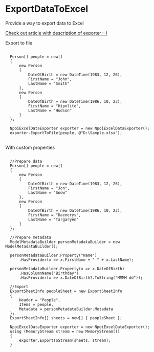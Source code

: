 # ExportDataToExcel
Provide a way to export data to Excel

<a href="https://pronetcs.blogspot.com/2020/04/export-data-to-excelin-c-hello.html">Check out article with description of exporter :-)</a>

Export to file
<pre>
<code>
  Person[] people = new[]
  {
      new Person
      {
          DateOfBirth = new DateTime(1983, 12, 26),
          FirstName = "John",
          LastName = "Smith"
      },
      new Person
      {
          DateOfBirth = new DateTime(1986, 10, 23),
          FirstName = "Hipolito",
          LastName = "Hudson"
      }
  };

  NpoiExcelDataExporter exporter = new NpoiExcelDataExporter();
  exporter.ExportToFile(people, @"D:\Sample.xlsx");
</code>
</pre>

With custom properties
<pre>
<code>
  //Prepare data
  Person[] people = new[]
  {
      new Person
      {
          DateOfBirth = new DateTime(1983, 12, 26),
          FirstName = "Jon",
          LastName = "Snow"
      },
      new Person
      {
          DateOfBirth = new DateTime(1986, 10, 23),
          FirstName = "Daenerys",
          LastName = "Targaryen"
      }
  };

  //Prepare metadata
  ModelMetadataBuilder<Person> personMetadataBuilder = new ModelMetadataBuilder<Person>();

  personMetadataBuilder.Property("Name")
      .HasProvider(x => x.FirstName + " " + x.LastName);

  personMetadataBuilder.Property(x => x.DateOfBirth)
      .HasColumnName("Birthday")
      .HasProvider(x => x.DateOfBirth?.ToString("MMMM dd"));

  //Export
  ExportSheetInfo peopleSheet = new ExportSheetInfo
  {
      Header = "People",
      Items = people,
      Metadata = personMetadataBuilder.Metadata
  };
  ExportSheetInfo[] sheets = new[] { peopleSheet };

  NpoiExcelDataExporter exporter = new NpoiExcelDataExporter();
  using (MemoryStream stream = new MemoryStream())
  {
      exporter.ExportToStream(sheets, stream);
  }
</code>
</pre>

